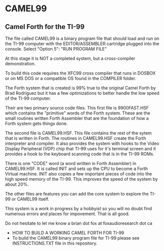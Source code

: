 # CAMEL99
Camel Forth for the TI-99
-------------------------

The file called CAMEL99 is a binary program file that should load and run on the TI-99 computer with the EDITOR/ASSEMBLER cartridge plugged into the console. 
Select "Option 5":  "RUN PROGRAM FILE"

At this stage it is NOT a completed system, but a cross-compiler demonstration.

To build this code requires the XFC99 cross compiler that runs in DOSBOX or on MS DOS or a compatible OS found in the COMPILER folder.

The Forth system that is created is 99% true to the original Camel Forth by Brad Rodriguez but it has a few optimizations to better handle the low speed of the TI-99 computer.

Their are two primary source code files. This first file is 9900FAST.HSF which contains the "primitive" words of the Forth system. These are the small routines written Forth Assembler that are the foundation of how a Forth system gets things done. 

The second file is CAMEL99.HSF.  This file contains the rest of the sytem that is written in Forth. The routines in CAMEL99.HSF create the Forth interpreter and compiler. It also provides the system with hooks to the Video Display Peripheral (VDP) chip that TI-99 uses for it's terminal screen and it provides a hook to the keyboard scanning code that is in the TI-99 ROMs.

There is one "CODE" word (a word written in Forth Assembler) in CAMEL99.HSF. It is called INIT and sets up the CPU to become a Forth
Virtual machine. INIT also copies a few important pieces of code into the high speed memory of the TI-99. This improves the speed of the system by about 20%.  

The other files are features you can add the core system to explore the TI-99 or CAMEL99 itself.

This system is a work in progress by a hobbyist so you will no doubt find numerous errors and places for impovement. That is all good.

Do not hesitate to let me know a brian dot fox at foxaudioresearch dot ca

* HOW TO BUILD A WORKING CAMEL FORTH FOR TI-99
* To build the CAMEL99 binary program file for TI-99 please see INSTRUCTIONS.TXT file in this repository.
